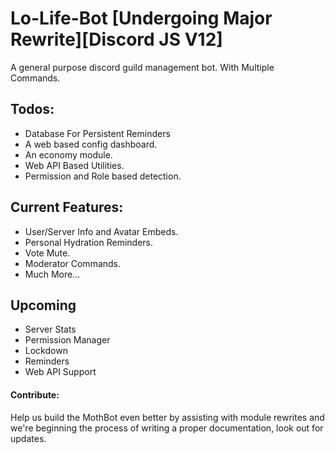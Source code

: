 # Lo-Life-Bot [Undergoing Major Rewrite]**[Discord JS V12]**
A general purpose discord guild management bot. With Multiple Commands.

## Todos:
- Database For Persistent Reminders
- A web based config dashboard.
- An economy module.
- Web API Based Utilities.
- Permission and Role based detection.

## Current Features:
- User/Server Info and Avatar Embeds.
- Personal Hydration Reminders.
- Vote Mute.
- Moderator Commands.
- Much More...

 ## Upcoming
 - Server Stats
 - Permission Manager
 - Lockdown
 - Reminders
 - Web API Support
 
#### Contribute:
Help us build the MothBot even better by assisting with module rewrites and we're beginning the process of writing a proper documentation, look out for updates.
